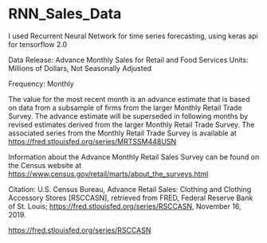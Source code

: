# RNN_Sales_Data
I used Recurrent Neural Network for time series forecasting, using keras api for tensorflow 2.0

Data
Release: Advance Monthly Sales for Retail and Food Services
Units: Millions of Dollars, Not Seasonally Adjusted

Frequency: Monthly

The value for the most recent month is an advance estimate that is based on data from a subsample of firms from the larger Monthly Retail Trade Survey. The advance estimate will be superseded in following months by revised estimates derived from the larger Monthly Retail Trade Survey. The associated series from the Monthly Retail Trade Survey is available at https://fred.stlouisfed.org/series/MRTSSM448USN

Information about the Advance Monthly Retail Sales Survey can be found on the Census website at https://www.census.gov/retail/marts/about_the_surveys.html


Citation: U.S. Census Bureau, Advance Retail Sales: Clothing and Clothing Accessory Stores [RSCCASN], retrieved from FRED, Federal Reserve Bank of St. Louis; https://fred.stlouisfed.org/series/RSCCASN, November 16, 2019.

https://fred.stlouisfed.org/series/RSCCASN
